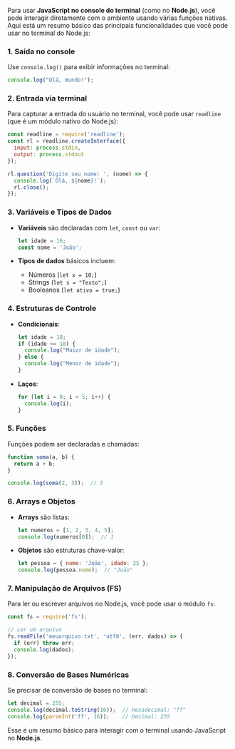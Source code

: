 Para usar **JavaScript no console do terminal** (como no **Node.js**), você pode interagir diretamente com o ambiente usando várias funções nativas. Aqui está um resumo básico das principais funcionalidades que você pode usar no terminal do Node.js:

### 1. **Saída no console**
Use `console.log()` para exibir informações no terminal:
```javascript
console.log("Olá, mundo!");
```

### 2. **Entrada via terminal**
Para capturar a entrada do usuário no terminal, você pode usar `readline` (que é um módulo nativo do Node.js):

```javascript
const readline = require('readline');
const rl = readline.createInterface({
  input: process.stdin,
  output: process.stdout
});

rl.question('Digite seu nome: ', (nome) => {
  console.log(`Olá, ${nome}!`);
  rl.close();
});
```

### 3. **Variáveis e Tipos de Dados**
- **Variáveis** são declaradas com `let`, `const` ou `var`:
  ```javascript
  let idade = 16;
  const nome = 'João';
  ```

- **Tipos de dados** básicos incluem:
  - Números (`let x = 10;`)
  - Strings (`let s = "Texto";`)
  - Booleanos (`let ativo = true;`)

### 4. **Estruturas de Controle**
- **Condicionais**:
  ```javascript
  let idade = 18;
  if (idade >= 18) {
    console.log("Maior de idade");
  } else {
    console.log("Menor de idade");
  }
  ```

- **Laços**:
  ```javascript
  for (let i = 0; i < 5; i++) {
    console.log(i);
  }
  ```

### 5. **Funções**
Funções podem ser declaradas e chamadas:

```javascript
function soma(a, b) {
  return a + b;
}

console.log(soma(2, 3));  // 5
```

### 6. **Arrays e Objetos**
- **Arrays** são listas:
  ```javascript
  let numeros = [1, 2, 3, 4, 5];
  console.log(numeros[0]);  // 1
  ```

- **Objetos** são estruturas chave-valor:
  ```javascript
  let pessoa = { nome: 'João', idade: 25 };
  console.log(pessoa.nome);  // "João"
  ```

### 7. **Manipulação de Arquivos (FS)**
Para ler ou escrever arquivos no Node.js, você pode usar o módulo `fs`:
```javascript
const fs = require('fs');

// Ler um arquivo
fs.readFile('meuarquivo.txt', 'utf8', (err, dados) => {
  if (err) throw err;
  console.log(dados);
});
```

### 8. **Conversão de Bases Numéricas**
Se precisar de conversão de bases no terminal:
```javascript
let decimal = 255;
console.log(decimal.toString(16));  // Hexadecimal: "ff"
console.log(parseInt('ff', 16));    // Decimal: 255
```

Esse é um resumo básico para interagir com o terminal usando JavaScript no **Node.js**.